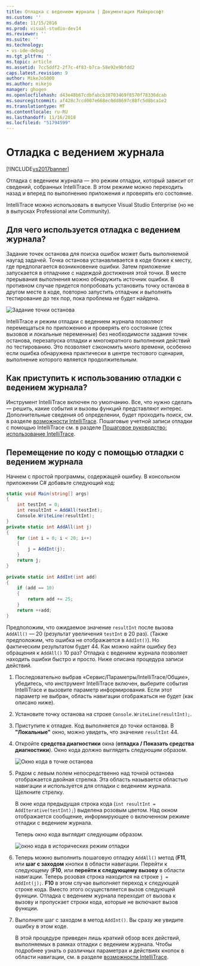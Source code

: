 ```yaml
---
title: Отладка с ведением журнала | Документация Майкрософт
ms.custom: ''
ms.date: 11/15/2016
ms.prod: visual-studio-dev14
ms.reviewer: ''
ms.suite: ''
ms.technology:
- vs-ide-debug
ms.tgt_pltfrm: ''
ms.topic: article
ms.assetid: 7cc5ddf2-2f7c-4f83-b7ca-58e92e9bfdd2
caps.latest.revision: 9
author: MikeJo5000
ms.author: mikejo
manager: ghogen
ms.openlocfilehash: d43e48b67cdbfabcb38703469f8570f78336dcab
ms.sourcegitcommit: af428c7ccd007e668ec0dd8697c88fc5d8bca1e2
ms.translationtype: MT
ms.contentlocale: ru-RU
ms.lasthandoff: 11/16/2018
ms.locfileid: "51794599"
---
```

# <a name="historical-debugging"></a>Отладка с ведением журнала
[!INCLUDE[vs2017banner](../includes/vs2017banner.md)]

Отладка с ведением журнала — это режим отладки, который зависит от сведений, собранных IntelliTrace. В этом режиме можно переходить назад и вперед по выполнению приложения и проверять его состояние.  
  
 IntelliTrace можно использовать в выпуске Visual Studio Enterprise (но не в выпусках Professional или Community).  
  
## <a name="why-use-historical-debugging"></a>Для чего используется отладка с ведением журнала?  
 Задание точек останова для поиска ошибок может быть выполняемой наугад задачей. Точка останова устанавливается в коде ближе к месту, где предполагается возникновение ошибки. Затем приложение запускается в отладчике с надеждой достижения этой точки. В месте прерывания выполнения можно обнаружить источник ошибки. В противном случае придется попробовать установить точку останова в другом месте в коде, повторно запустить отладчик и выполнять тестирование до тех пор, пока проблема не будет найдена.  
  
 ![Задание точки останова](../debugger/media/breakpointprocesa.png "BreakpointProcesa")  
  
 IntelliTrace и режим отладки с ведением журнала позволяют перемещаться по приложению и проверять его состояние (стек вызовов и локальные переменные) без необходимости задания точек останова, перезапуска отладки и многократного выполнения действий по тестированию. Это позволяет сэкономить много времени, особенно если ошибка обнаружена практически в центре тестового сценария, выполнение которого является продолжительным.  
  
## <a name="how-do-i-start-using-historical-debugging"></a>Как приступить к использованию отладки с ведением журнала?   
 Инструмент IntelliTrace включен по умолчанию. Все, что нужно сделать — решить, какие события и вызовы функций представляют интерес. Дополнительные сведения об определении, будет проходить поиск, см. в разделе [возможности IntelliTrace](../debugger/intellitrace-features.md). Пошаговые учетной записи отладки с помощью IntelliTrace см. в разделе [Пошаговое руководство: использование IntelliTrace](../debugger/walkthrough-using-intellitrace.md).  
  
## <a name="navigating-your-code-with-historical-debugging"></a>Перемещение по коду с помощью отладки с ведением журнала  
 Начнем с простой программы, содержащей ошибку. В консольном приложении C# добавьте следующий код:  
  
```csharp  
static void Main(string[] args)  
{  
    int testInt = 0;  
    int resultInt = AddAll(testInt);  
    Console.WriteLine(resultInt);  
}  
private static int AddAll(int j)  
{  
    for (int i = 0; i < 20; i++)  
    {  
        j = AddInt(j);  
    }  
    return j;  
}  
  
private static int AddInt(int add)  
{  
    if (add == 10)  
    {  
        return add += 25;  
    }  
    return ++add;  
}  
```  
  
 Предположим, что ожидаемое значение `resultInt` после вызова `AddAll()` — 20 (результат увеличения `testInt` в 20 раз). (Также предположим, что ошибка не отображается в `AddInt()`). Но фактическим результатом будет 44. Как можно найти ошибку без обращения к `AddAll()` 10 раз? Отладка с ведением журнала позволяет находить ошибки быстро и просто. Ниже описана процедура записи действий.  
  
1. Последовательно выбрав «Сервис/Параметры/IntelliTrace/Общие», убедитесь, что инструмент IntelliTrace включен, выберите события IntelliTrace и вызовите параметр информирования. Если этот параметр не выбран, область навигации отображаться не будет (как описано ниже).  
  
2. Установите точку останова на строке `Console.WriteLine(resultInt);`.  
  
3. Приступите к отладке. Код выполняется до точки останова. В **"Локальные"** окно, можно увидеть, что значение `resultInt` 44.  
  
4. Откройте **средства диагностики** окна (**отладка / Показать средства диагностики**). Окно кода должно выглядеть следующим образом.  
  
    ![Окно кода в точке останова](../debugger/media/historicaldebuggingbreakpoint.png "HistoricalDebuggingBreakpoint")  
  
5. Рядом с левым полем непосредственно над точкой останова отображается двойная стрелка. Эта область называется областью навигации и используется для отладки с ведением журнала. Щелкните стрелку.  
  
    В окне кода предыдущая строка кода (`int resultInt = AddIterative(testInt);`) выделена розовым цветом. Над окном отображается сообщение, информирующее о включенном режиме отладки с ведением журнала.  
  
    Теперь окно кода выглядит следующим образом.  
  
    ![окно кода в исторических режим отладки](../debugger/media/historicaldebuggingback.png "HistoricalDebuggingBack")  
  
6. Теперь можно выполнить пошаговую отладку `AddAll()` метод (**F11**, или **шаг с заходом** кнопки в области навигации. Перейти к следующему (**F10**, или **перейти к следующему вызову** в области навигации. Теперь розовая строка находится на строке `j = AddInt(j);`. **F10** в этом случае выполняет переход к следующей строке кода. Вместо этого осуществляется вызов следующей функции. Отладка с ведением журнала переходит от вызова к вызову и пропускает строки кода, которые не включают вызов функции.  
  
7. Выполните шаг с заходом в метод `AddInt()`. Вы сразу же увидите ошибку в этом коде.  
  
   В этой процедуре приведен лишь краткий обзор всех действий, выполняемых в рамках отладки с ведением журнала. Чтобы подробнее узнать о различных параметрах и действиях кнопок в области навигации, см. в разделе [возможности IntelliTrace](../debugger/intellitrace-features.md).





